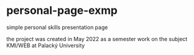 # personal-page-exmp
simple personal skills presentation page

the project was created in May 2022 as a semester work on the subject KMI/WEB at Palacký University
